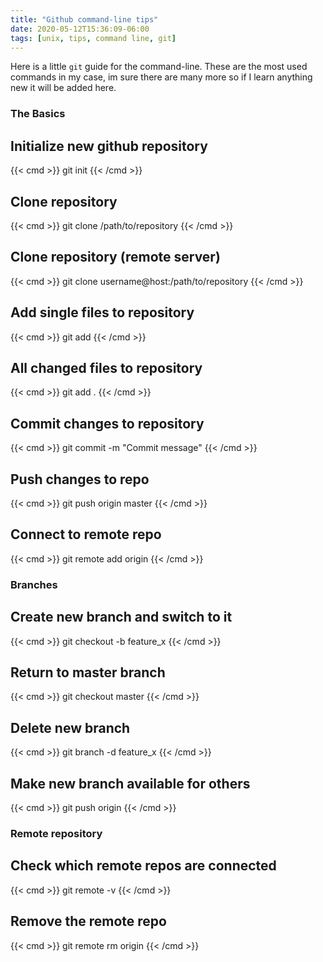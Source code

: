 ```yaml
---
title: "Github command-line tips"
date: 2020-05-12T15:36:09-06:00
tags: [unix, tips, command line, git]
---
```


Here is a little `git` guide for the command-line. These are the most used commands in my case, im sure there are many more so if I learn anything new it will be added here.

### The Basics

## Initialize new github repository
{{< cmd >}}
git init
{{< /cmd >}}

## Clone repository
{{< cmd >}}
git clone /path/to/repository
{{< /cmd >}}

## Clone repository (remote server)
{{< cmd >}}
git clone username@host:/path/to/repository
{{< /cmd >}}

## Add single files to repository
{{< cmd >}}
git add <filename>
{{< /cmd >}}

## All changed files to repository
{{< cmd >}}
git add .
{{< /cmd >}}

## Commit changes to repository
{{< cmd >}}
git commit -m "Commit message"
{{< /cmd >}}

## Push changes to repo
{{< cmd >}}
git push origin master
{{< /cmd >}}

## Connect to remote repo
{{< cmd >}}
git remote add origin <server>
{{< /cmd >}}

### Branches

## Create new branch and switch to it
{{< cmd >}}
git checkout -b feature_x
{{< /cmd >}}

## Return to master branch
{{< cmd >}}
git checkout master
{{< /cmd >}}

## Delete new branch
{{< cmd >}}
git branch -d feature_x
{{< /cmd >}}

## Make new branch available for others 
{{< cmd >}}
git push origin <branch>
{{< /cmd >}}

### Remote repository
## Check which remote repos are connected
{{< cmd >}}
git remote -v
{{< /cmd >}}

## Remove the remote repo
{{< cmd >}}
git remote rm origin
{{< /cmd >}}